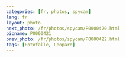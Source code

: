 ```yaml
---
categories: [fr, photos, spycam]
lang: fr
layout: photo
next_photo: /fr/photos/spycam/P0000420.html
picname: P0000421
prev_photo: /fr/photos/spycam/P0000422.html
tags: [Fotofalle, Leopard]
---
```

